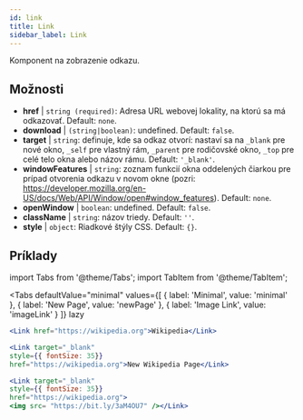 ```yaml
---
id: link
title: Link
sidebar_label: Link
---
```


Komponent na zobrazenie odkazu.

## Možnosti

* __href__ | `string (required)`: Adresa URL webovej lokality, na ktorú sa má odkazovať. Default: `none`.
* __download__ | `(string|boolean)`: undefined. Default: `false`.
* __target__ | `string`: definuje, kde sa odkaz otvorí: nastaví sa na `_blank` pre nové okno, `_self` pre vlastný rám, `_parent` pre rodičovské okno, `_top` pre celé telo okna alebo názov rámu. Default: `'_blank'`.
* __windowFeatures__ | `string`: zoznam funkcií okna oddelených čiarkou pre prípad otvorenia odkazu v novom okne (pozri: https://developer.mozilla.org/en-US/docs/Web/API/Window/open#window_features). Default: `none`.
* __openWindow__ | `boolean`: undefined. Default: `false`.
* __className__ | `string`: názov triedy. Default: `''`.
* __style__ | `object`: Riadkové štýly CSS. Default: `{}`.


## Príklady

import Tabs from '@theme/Tabs';
import TabItem from '@theme/TabItem';

<Tabs
    defaultValue="minimal"
    values={[
        { label: 'Minimal', value: 'minimal' },
        { label: 'New Page', value: 'newPage' },
        { label: 'Image Link', value: 'imageLink' }
    ]}
    lazy
>
<TabItem value="minimal">

```jsx live
<Link href="https://wikipedia.org">Wikipedia</Link>
```

</TabItem>

<TabItem value="newPage">

```jsx live
<Link target="_blank" 
style={{ fontSize: 35}}
href="https://wikipedia.org">New Wikipedia Page</Link>
```
</TabItem>

<TabItem value="imageLink">

```jsx live
<Link target="_blank" 
style={{ fontSize: 35}}
href="https://wikipedia.org">
<img src= "https://bit.ly/3aM4OU7" /></Link>
```

</TabItem>

</Tabs>

